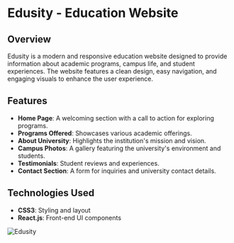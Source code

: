 # Edusity - Education Website  

## Overview  
Edusity is a modern and responsive education website designed to provide information about academic programs, campus life, and student experiences. The website features a clean design, easy navigation, and engaging visuals to enhance the user experience.  

## Features  
- **Home Page**: A welcoming section with a call to action for exploring programs.  
- **Programs Offered**: Showcases various academic offerings.  
- **About University**: Highlights the institution's mission and vision.  
- **Campus Photos**: A gallery featuring the university's environment and students.  
- **Testimonials**: Student reviews and experiences.  
- **Contact Section**: A form for inquiries and university contact details.  

## Technologies Used   
- **CSS3**: Styling and layout  
- **React.js**: Front-end UI components  

![Edusity](https://github.com/user-attachments/assets/7320fe22-a2b4-40a5-8595-7f04056b67f7)
